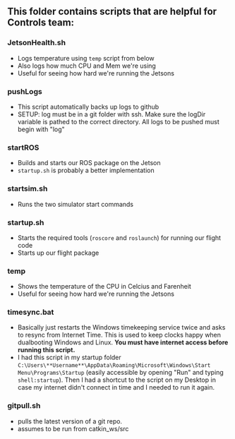 ## This folder contains scripts that are helpful for Controls team: 

### JetsonHealth.sh 
- Logs temperature using `temp` script from below 
- Also logs how much CPU and Mem we're using 
- Useful for seeing how hard we're running the Jetsons 

### pushLogs 
- This script automatically backs up logs to github
- SETUP: log must be in a git folder with ssh. Make sure the logDir variable is pathed to the correct directory. All logs to be pushed must begin with "log"

### startROS 
- Builds and starts our ROS package on the Jetson 
- `startup.sh` is probably a better implementation 

### startsim.sh 
- Runs the two simulator start commands 

### startup.sh 
- Starts the required tools (`roscore` and `roslaunch`) for running our flight code 
- Starts up our flight package 

### temp 
- Shows the temperature of the CPU in Celcius and Farenheit 
- Useful for seeing how hard we're running the Jetsons 

### timesync.bat 
- Basically just restarts the Windows timekeeping service twice and asks to resync from Internet Time. This is used to keep clocks happy when dualbooting Windows and Linux. **You must have internet access before running this script.** 
- I had this script in my startup folder `C:\Users\**Username**\AppData\Roaming\Microsoft\Windows\Start Menu\Programs\Startup` (easily accessible by opening "Run" and typing `shell:startup`). Then I had a shortcut to the script on my Desktop in case my internet didn't connect in time and I needed to run it again. 


### gitpull.sh 
- pulls the latest version of a git repo. 
- assumes to be run from catkin_ws/src
